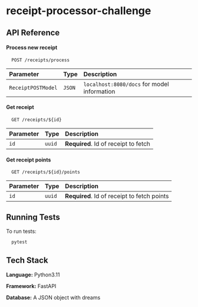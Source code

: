 
# receipt-processor-challenge




## API Reference

#### Process new receipt

```http
  POST /receipts/process
```

| Parameter | Type     | Description                |
| :-------- | :------- | :------------------------- |
| `ReceiptPOSTModel` | `JSON` | `localhost:8080/docs` for model information |

#### Get receipt

```http
  GET /receipts/${id}
```

| Parameter | Type     | Description                       |
| :-------- | :------- | :-------------------------------- |
| `id`      | `uuid` | **Required**. Id of receipt to fetch |

#### Get receipt points

```http
  GET /receipts/${id}/points
```

| Parameter | Type     | Description                       |
| :-------- | :------- | :-------------------------------- |
| `id`      | `uuid` | **Required**. Id of receipt to fetch points |



## Running Tests

To run tests:

```bash
  pytest
```


## Tech Stack

**Language:** Python3.11

**Framework:** FastAPI

**Database:** A JSON object with dreams
